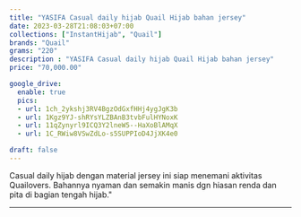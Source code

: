 ```yaml
---
title: "YASIFA Casual daily hijab Quail Hijab bahan jersey"
date: 2023-03-28T21:08:03+07:00
collections: ["InstantHijab", "Quail"]
brands: "Quail"
grams: "220"
description : "YASIFA Casual daily hijab Quail Hijab bahan jersey"
price: "70,000.00"

google_drive:
  enable: true
  pics:
  - url: 1ch_2ykshj3RV4BgzOdGxfHHj4ygJgK3b
  - url: 1Kgz9YJ-shRYsYLZBAnB3tvbFulHYNoxK
  - url: 11qZynyrl9ICQ3Y2lneW5--HaXoBlAMqX
  - url: 1C_RWiw8VSwZdLo-s5SUPPIoD4JjXK4e0

draft: false
---
```


Casual daily hijab dengan material jersey ini siap menemani aktivitas Quailovers. Bahannya nyaman dan semakin manis dgn hiasan renda dan pita di bagian tengah hijab."

----------    
 
